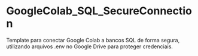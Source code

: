 # GoogleColab_SQL_SecureConnection
Template para conectar Google Colab a bancos SQL de forma segura, utilizando arquivos .env no Google Drive para proteger credenciais.
